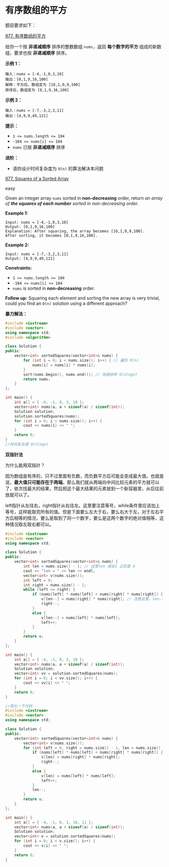 # 有序数组的平方

题目要求如下：

[977. 有序数组的平方](https://leetcode.cn/problems/squares-of-a-sorted-array/)

给你一个按 **非递减顺序** 排序的整数数组 `nums`，返回 **每个数字的平方** 组成的新数组，要求也按 **非递减顺序** 排序。

**示例 1：**

```
输入：nums = [-4,-1,0,3,10]
输出：[0,1,9,16,100]
解释：平方后，数组变为 [16,1,0,9,100]
排序后，数组变为 [0,1,9,16,100]
```

**示例 2：**

```
输入：nums = [-7,-3,2,3,11]
输出：[4,9,9,49,121]
```

 

**提示：**

- `1 <= nums.length <= 104`
- `-104 <= nums[i] <= 104`
- `nums` 已按 **非递减顺序** 排序

 

**进阶：**

- 请你设计时间复杂度为 `O(n)` 的算法解决本问题

[977. Squares of a Sorted Array](https://leetcode.com/problems/squares-of-a-sorted-array/)

easy

Given an integer array `nums` sorted in **non-decreasing** order, return *an array of **the squares of each number** sorted in non-decreasing order*.

 

**Example 1:**

```
Input: nums = [-4,-1,0,3,10]
Output: [0,1,9,16,100]
Explanation: After squaring, the array becomes [16,1,0,9,100].
After sorting, it becomes [0,1,9,16,100].
```

**Example 2:**

```
Input: nums = [-7,-3,2,3,11]
Output: [4,9,9,49,121]
```

 

**Constraints:**

- `1 <= nums.length <= 104`
- `-104 <= nums[i] <= 104`
- `nums` is sorted in **non-decreasing** order.

 

**Follow up:** Squaring each element and sorting the new array is very trivial, could you find an `O(n)` solution using a different approach?



**暴力解法：**

```cpp
#include <iostream>
#include <vector>
using namespace std;
#include <algorithm>

class Solution {
public:
    vector<int> sortedSquares(vector<int>& nums) {
        for (int i = 0; i < nums.size(); i++) { // 遍历 O(n)
            nums[i] = nums[i] * nums[i];
        }
        sort(nums.begin(), nums.end()); // 快速排序 O(nlogn)
        return nums;
    }
};

int main() {
    int a[] = { -4, -1, 0, 3, 10 };
    vector<int> nums(a, a + sizeof(a) / sizeof(int));
    Solution solution;
    solution.sortedSquares(nums);
    for (int i = 0; i < nums.size(); i++) {
        cout << nums[i] << " ";
    }
    return 0;
}
//时间复杂度 O(nlogn)
```



**双指针法**

为什么能用双指针？

因为数组是有序的，只不过里面有负数，而负数平方后可能会变成最大值。也就是说，**最大值只可能存在于两端**。那么我们就从两端向中间比较元素的平方就可以了，依次找最大的结果，然后把这个最大结果的元素放到一个新容器里，从后往前放就可以了。

left指针从左往右，right指针从右往左。这里要注意等号，while条件里应该加上等号，这样能取完所有的值。但是下面要么左大于右，要么右大于左，对于左右平方后相等的情况，要么是取到了同一个数字，要么是这两个数字的绝对值相等，这种情况取左取右都可以。



```cpp
#include <iostream>
#include <vector>
using namespace std;

class Solution {
public:
    vector<int> sortedSquares(vector<int>& nums) {
        int len = nums.size() - 1; // 这里len 减去1 之后是 4
        cout << "len = " << len << endl;
        vector<int> v(nums.size());
        int left = 0;
        int right = nums.size() - 1;
        while (left <= right) {
            if (nums[left] * nums[left] < nums[right] * nums[right]) {
                v[len--] = nums[right] * nums[right]; // 注意这里，len-- 依然是4， 它是先赋值再自减
                right--;
            }
            else {
                v[len--] = nums[left] * nums[left];
                left++;
            }
        }
        return v;
    }
};

int main() {
    int a[] = { -4, -1, 0, 3, 10 };
    vector<int> nums(a, a + sizeof(a) / sizeof(int));
    Solution solution;
    vector<int> vv = solution.sortedSquares(nums);
    for (int i = 0; i < vv.size(); i++) {
        cout << vv[i] << " ";
    }
    return 0;
}


```

```cpp
//简化一下代码
#include <iostream>
#include <vector>
using namespace std;

class Solution {
public:
    vector<int> sortedSquares(vector<int>& nums) {
        vector<int> v(nums.size());
        for (int left = 0, right = nums.size() - 1, len = nums.size() - 1; left <= right;) { // 可以把赋值都写到这里，一个int就可以
            if (nums[left] * nums[left] < nums[right] * nums[right]) { // 注意上面必须是<=,因为最后要处理两个元素,不然赋值不到0位置
                v[len] = nums[right] * nums[right];
                right--;
            }
            else {
                v[len] = nums[left] * nums[left];
                left++;
            }
            len--;
        }
        return v;
    }
};

int main() {
    int a[] = { -4, -1, 0, 3, 10, 11 };
    vector<int> nums(a, a + sizeof(a) / sizeof(int));
    Solution solution;
    vector<int> v = solution.sortedSquares(nums);
    for (int i = 0; i < v.size(); i++) {
        cout << v[i] << " ";
    }
    return 0;
}


```

